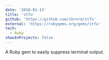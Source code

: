 ```yaml
---
date: '2018-01-13'
title: 'stfu'
github: 'https://github.com/cbrnrd/stfu'
external: 'https://rubygems.org/gems/stfu'
tech:
  - Ruby
showInProjects: false
---
```


A Ruby gem to easily suppress terminal output.
